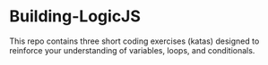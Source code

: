 # Building-LogicJS
This repo contains three short coding exercises (katas) designed to reinforce your understanding of variables, loops, and conditionals.
